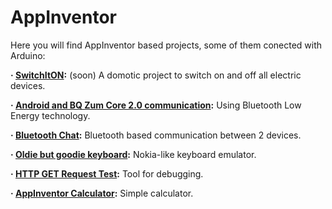 # AppInventor

Here you will find AppInventor based projects, some of them conected with Arduino:

**· [SwitchItON](https://github.com/Jkutkut/SwitchItON):** (soon) A domotic project to switch on and off all electric devices.

**· [Android and BQ Zum Core 2.0 communication](https://github.com/Jkutkut/Android-and-BQ-Zum-Core-2.0-communication):** Using Bluetooth Low Energy technology.

**· [Bluetooth Chat](https://github.com/Jkutkut/AppInventor-Bluetooth-chat):** Bluetooth based communication between 2 devices.

**· [Oldie but goodie keyboard](https://github.com/Jkutkut/Oldie-but-goodie-keyboard):** Nokia-like keyboard emulator.

**· [HTTP GET Request Test](https://github.com/Jkutkut/AppInventor-HTTP-GET-Request-Test):** Tool for debugging.

**· [AppInventor Calculator](https://github.com/Jkutkut/AppInventor-Calculator):** Simple calculator.


